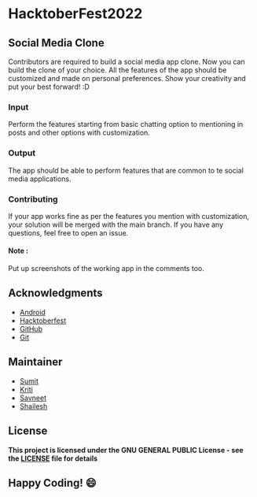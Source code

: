 
# HacktoberFest2022
## Social Media Clone

Contributors are required to build a social media app clone. Now you can build the clone of your choice. All the features of the app should be customized and made on personal preferences. Show your creativity and put your best forward! :D

### Input
Perform the features starting from basic chatting option to mentioning in posts and other options with customization.

### Output
The app should be able to perform features that are common to te social media applications.

### Contributing
If your app works fine as per the features you mention with customization, your solution will be merged with the main branch. If you have any questions, feel free to open an issue.

#### Note : 
Put up screenshots of the working app in the comments too.

## Acknowledgments
- [Android](https://developer.android.com/docs)
- [Hacktoberfest](https://hacktoberfest.digitalocean.com/)
- [GitHub](https://github.com)
- [Git](https://git-scm.com/)

## Maintainer
- [Sumit](https://github.com/isumitmalhotra)
- [Kriti](https://github.com/kritigupta45)
- [Savneet](https://github.com/savneetkaur03)
- [Shailesh](https://github.com/ShaileshKumar007)

## License
**This project is licensed under the GNU GENERAL PUBLIC License - see the [LICENSE](../../LICENSE) file for details**


## Happy Coding! :smile:

